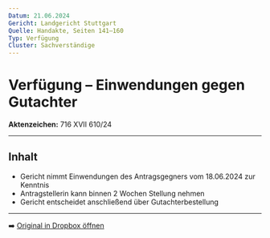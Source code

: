 ```yaml
---
Datum: 21.06.2024
Gericht: Landgericht Stuttgart
Quelle: Handakte, Seiten 141–160
Typ: Verfügung
Cluster: Sachverständige
---
```


# Verfügung – Einwendungen gegen Gutachter

**Aktenzeichen:** 716 XVII 610/24  

---

## Inhalt
- Gericht nimmt Einwendungen des Antragsgegners vom 18.06.2024 zur Kenntnis  
- Antragstellerin kann binnen 2 Wochen Stellung nehmen  
- Gericht entscheidet anschließend über Gutachterbestellung  

---

➡️ [Original in Dropbox öffnen](https://www.dropbox.com/scl/fi/obaal6mb9o7g0utrnatl8/20250801_Handakte-nur-gerichtlich.pdf?dl=0)

